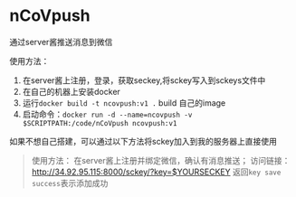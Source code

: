 # nCoVpush
通过server酱推送消息到微信

使用方法：
  1. 在server酱上注册，登录，获取seckey,将sckey写入到sckeys文件中
  2. 在自己的机器上安装docker
  3. 运行`docker build -t ncovpush:v1 .` build 自己的image
  4. 启动命令：`docker run -d --name=ncovpush -v $SCRIPTPATH:/code/nCoVpush ncovpush:v1`
  
如果不想自己搭建，可以通过以下方法将sckey加入到我的服务器上直接使用
> 使用方法：
>   在server酱上注册并绑定微信，确认有消息推送；
>   访问链接：http://34.92.95.115:8000/sckey/?key=$YOURSECKEY
>   返回`key save success`表示添加成功
  
